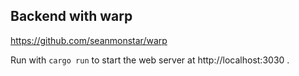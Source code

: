## Backend with warp

https://github.com/seanmonstar/warp

Run with `cargo run` to start the web server at http://localhost:3030 .